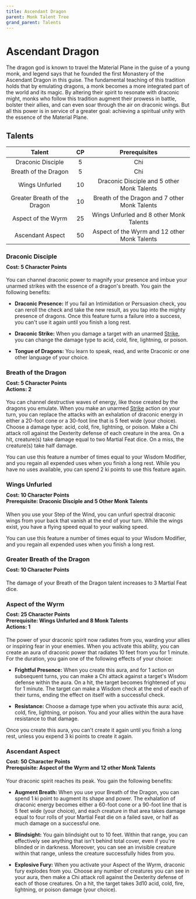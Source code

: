 ```yaml
---
title: Ascendant Dragon
parent: Monk Talent Tree
grand_parent: Talents
---
```


# Ascendant Dragon
The dragon god is known to travel the Material Plane in the guise of a young monk, and legend says that he founded the first Monastery of the Ascendant Dragon in this guise. The fundamental teaching of this tradition holds that by emulating dragons, a monk becomes a more integrated part of the world and its magic. By altering their spirit to resonate with draconic might, monks who follow this tradition augment their prowess in battle, bolster their allies, and can even soar through the air on draconic wings. But all this power is in service of a greater goal: achieving a spiritual unity with the essence of the Material Plane.

## Talents

| Talent | CP | Prerequisites |
|:------:|:--:|:-------------:|
| Draconic Disciple  | 5  | Chi |
| Breath of the Dragon  | 5  | Chi |
| Wings Unfurled         | 10 | Draconic Disciple and 5 other Monk Talents |
| Greater Breath of the Dragon  | 10  | Breath of the Dragon and 7 other Monk Talents |
| Aspect of the Wyrm    | 25 | Wings Unfurled and 8 other Monk Talents |
| Ascendant Aspect | 50 | Aspect of the Wyrm and 12 other Monk Talents |

### Draconic Disciple

<div style="margin-top:-10px;"></div>

#### **Cost:** 5 Character Points
You can channel draconic power to magnify your presence and imbue your unarmed strikes with the essence of a dragon's breath. You gain the following benefits:

* **Draconic Presence:** If you fail an Intimidation or Persuasion check, you can reroll the check and take the new result, as you tap into the mighty presence of dragons. Once this feature turns a failure into a success, you can't use it again until you finish a long rest.

* **Draconic Strike:** When you damage a target with an unarmed [Strike](https://stormchaserroleplaying.com/stormchaserRPG/Combat/Actions/Strike/), you can change the damage type to acid, cold, fire, lightning, or poison.

* **Tongue of Dragons:** You learn to speak, read, and write Draconic or one other language of your choice.

### Breath of the Dragon

<div style="margin-top:-10px;"></div>

#### **Cost:** 5 Character Points<br>**Actions**: 2
You can channel destructive waves of energy, like those created by the dragons you emulate. When you make an unarmed [Strike](https://stormchaserroleplaying.com/stormchaserRPG/Combat/Actions/Strike/) action on your turn, you can replace the attacks with an exhalation of draconic energy in either a 20-foot cone or a 30-foot line that is 5 feet wide (your choice). Choose a damage type: acid, cold, fire, lightning, or poison. Make a Chi attack roll against the Dexterity defense of each creature in the area. On a hit, creature(s) take damage equal to two Martial Feat dice. On a miss, the creature(s) take half damage.

You can use this feature a number of times equal to your Wisdom Modifier, and you regain all expended uses when you finish a long rest. While you have no uses available, you can spend 2 ki points to use this feature again.

### Wings Unfurled

<div style="margin-top:-10px;"></div>

#### **Cost:** 10 Character Points<br>**Prerequisite:** Draconic Disciple and 5 Other Monk Talents
When you use your Step of the Wind, you can unfurl spectral draconic wings from your back that vanish at the end of your turn. While the wings exist, you have a flying speed equal to your walking speed.

You can use this feature a number of times equal to your Wisdom Modifier, and you regain all expended uses when you finish a long rest.

### Greater Breath of the Dragon

<div style="margin-top:-10px;"></div>

#### **Cost:** 10 Character Points<br>
The damage of your Breath of the Dragon talent increases to 3 Martial Feat dice.

### Aspect of the Wyrm

<div style="margin-top:-10px;"></div>

#### **Cost:** 25 Character Points<br>**Prerequisite:** Wings Unfurled and 8 Monk Talents<br>**Actions**: 1
The power of your draconic spirit now radiates from you, warding your allies or inspiring fear in your enemies. When you activate this ability, you can create an aura of draconic power that radiates 10 feet from you for 1 minute. For the duration, you gain one of the following effects of your choice:

* **Frightful Presence:** When you create this aura, and for 1 action on subsequent turns, you can make a Chi attack against a target's Wisdom defense within the aura. On a hit, the target becomes frightened of you for 1 minute. The target can make a Wisdom check at the end of each of their turns, ending the effect on itself with a successful check.

* **Resistance:** Choose a damage type when you activate this aura: acid, cold, fire, lightning, or poison. You and your allies within the aura have resistance to that damage.

Once you create this aura, you can't create it again until you finish a long rest, unless you expend 3 ki points to create it again.

### Ascendant Aspect

<div style="margin-top:-10px;"></div>

#### **Cost:** 50 Character Points<br>**Prerequisite:** Aspect of the Wyrm and 12 other Monk Talents
Your draconic spirit reaches its peak. You gain the following benefits:

* **Augment Breath:** When you use your Breath of the Dragon, you can spend 1 ki point to augment its shape and power. The exhalation of draconic energy becomes either a 60-foot cone or a 90-foot line that is 5 feet wide (your choice), and each creature in that area takes damage equal to four rolls of your Martial Feat die on a failed save, or half as much damage on a successful one.

* **Blindsight:** You gain blindsight out to 10 feet. Within that range, you can effectively see anything that isn't behind total cover, even if you're blinded or in darkness. Moreover, you can see an invisible creature within that range, unless the creature successfully hides from you.

* **Explosive Fury:** When you activate your Aspect of the Wyrm, draconic fury explodes from you. Choose any number of creatures you can see in your aura, then make a Chi attack roll against the Dexterity defense of each of those creatures. On a hit, the target takes 3d10 acid, cold, fire, lightning, or poison damage (your choice).

